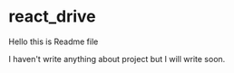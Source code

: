 # react_drive

Hello this is Readme file

I haven't write anything about project but I will write soon.


